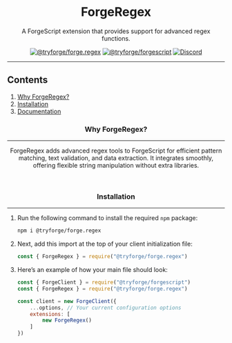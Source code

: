 <div align="center">

# ForgeRegex
A ForgeScript extension that provides support for advanced regex functions.

<a href="https://github.com/xNickyDev/ForgeRegex/"><img src="https://img.shields.io/github/package-json/v/xNickyDev/ForgeRegex/dev?label=@tryforge/forge.regex&color=5c16d4" alt="@tryforge/forge.regex"></a>
<a href="https://github.com/tryforge/ForgeScript/"><img src="https://img.shields.io/github/package-json/v/tryforge/ForgeScript/main?label=@tryforge/forgescript&color=5c16d4" alt="@tryforge/forgescript"></a>
<a href="https://discord.gg/hcJgjzPvqb"><img src="https://img.shields.io/discord/739934735387721768?logo=discord" alt="Discord"></a>

</div>

---

## Contents

1. [Why ForgeRegex?](#why-forgeregex)
2. [Installation](#installation)
3. [Documentation](https://docs.botforge.org/p/ForgeCanvas/)

<h3 align="center">Why ForgeRegex?</h3><hr>
<p align="center">ForgeRegex adds advanced regex tools to ForgeScript for efficient pattern matching, text validation, and data extraction. It integrates smoothly, offering flexible string manipulation without extra libraries.</p>
<br>

<h3 align="center">Installation</h3><hr>

1. Run the following command to install the required `npm` package:
   ```bash
   npm i @tryforge/forge.regex
   ```

2. Next, add this import at the top of your client initialization file:
   ```js
   const { ForgeRegex } = require("@tryforge/forge.regex")
   ```

3. Here’s an example of how your main file should look:
   ```js
   const { ForgeClient } = require("@tryforge/forgescript")
   const { ForgeRegex } = require("@tryforge/forge.regex")

   const client = new ForgeClient({
       ...options, // Your current configuration options   
       extensions: [
           new ForgeRegex()
       ]
   })
   ```
